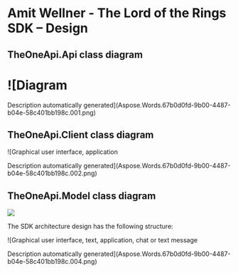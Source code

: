 ﻿# **Amit Wellner - The Lord of the Rings SDK – Design**
##
## TheOneApi.Api class diagram
# ![Diagram

Description automatically generated](Aspose.Words.67b0d0fd-9b00-4487-b04e-58c401bb198c.001.png)
## TheOneApi.Client class diagram
![Graphical user interface, application

Description automatically generated](Aspose.Words.67b0d0fd-9b00-4487-b04e-58c401bb198c.002.png)
## TheOneApi.Model class diagram
![](Aspose.Words.67b0d0fd-9b00-4487-b04e-58c401bb198c.003.png)

The SDK architecture design has the following structure:

![Graphical user interface, text, application, chat or text message

Description automatically generated](Aspose.Words.67b0d0fd-9b00-4487-b04e-58c401bb198c.004.png)


